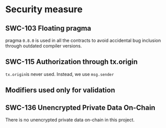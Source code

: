 # Security measure

## SWC-103 Floating pragma

pragma `0.8.0` is used in all the contracts to avoid accidental bug inclusion through outdated compiler versions.

## SWC-115 Authorization through tx.origin

`tx.origin`is never used. Instead, we use `msg.sender`

## Modifiers used only for validation

## SWC-136 Unencrypted Private Data On-Chain

There is no unencrypted private data on-chain in this project.